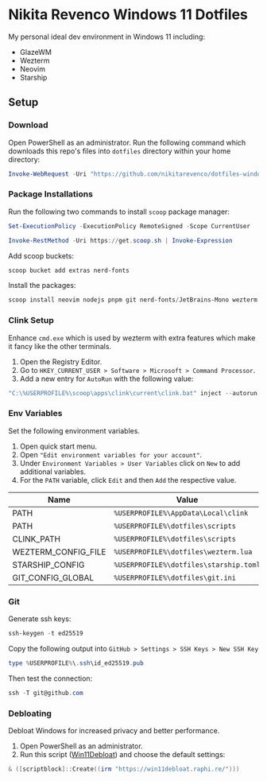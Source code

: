 # Nikita Revenco Windows 11 Dotfiles

My personal ideal dev environment in Windows 11 including:

- GlazeWM
- Wezterm
- Neovim
- Starship

## Setup

### Download

Open PowerShell as an administrator.
Run the following command which downloads this repo's files into `dotfiles` directory within your home directory:

```powershell
Invoke-WebRequest -Uri "https://github.com/nikitarevenco/dotfiles-windows/archive/refs/heads/main.zip" -OutFile "$env:USERPROFILE\dotfiles-windows.zip"; Expand-Archive -Path "$env:USERPROFILE\dotfiles-windows.zip" -DestinationPath "$env:USERPROFILE\dotfiles" -Force; Move-Item -Path "$env:USERPROFILE\dotfiles\dotfiles-windows-main\*" -Destination "$env:USERPROFILE\dotfiles" -Force; Remove-Item "$env:USERPROFILE\dotfiles\dotfiles-windows-main" -Recurse; Remove-Item "$env:USERPROFILE\dotfiles-windows.zip"
```

### Package Installations

Run the following two commands to install `scoop` package manager:

```powershell
Set-ExecutionPolicy -ExecutionPolicy RemoteSigned -Scope CurrentUser
```

```powershell
Invoke-RestMethod -Uri https://get.scoop.sh | Invoke-Expression
```

Add scoop buckets:

```powershell
scoop bucket add extras nerd-fonts
```

Install the packages:

```powershell
scoop install neovim nodejs pnpm git nerd-fonts/JetBrains-Mono wezterm glazewm whkd main/clink starship lua
```

### Clink Setup

Enhance `cmd.exe` which is used by wezterm with extra features which make it fancy like the other terminals.

1. Open the Registry Editor.
1. Go to `HKEY_CURRENT_USER > Software > Microsoft > Command Processor`.
1. Add a new entry for `AutoRun` with the following value:

```powershell
"C:\%USERPROFILE%\scoop\apps\clink\current\clink.bat" inject --autorun & "C:\%USERPROFILE%\dotfiles\cmdrc.bat"
```

### Env Variables

Set the following environment variables.

1. Open quick start menu.
1. Open `"Edit environment variables for your account"`.
1. Under `Environment Variables > User Variables` click on `New` to add additional variables.
1. For the `PATH` variable, click `Edit` and then `Add` the respective value.

| Name                | Value                                  |
| ------------------- | -------------------------------------- |
| PATH                | `%USERPROFILE%\AppData\Local\clink`    |
| PATH                | `%USERPROFILE%\dotfiles\scripts`       |
| CLINK_PATH          | `%USERPROFILE%\dotfiles\scripts`       |
| WEZTERM_CONFIG_FILE | `%USERPROFILE%\dotfiles\wezterm.lua`   |
| STARSHIP_CONFIG     | `%USERPROFILE%\dotfiles\starship.toml` |
| GIT_CONFIG_GLOBAL   | `%USERPROFILE%\dotfiles\git.ini`       |

### Git

Generate ssh keys:

```powershell
ssh-keygen -t ed25519
```

Copy the following output into `GitHub > Settings > SSH Keys > New SSH Key`

```powershell
type %USERPROFILE%\.ssh\id_ed25519.pub
```

Then test the connection:

```powershell
ssh -T git@github.com
```

### Debloating

Debloat Windows for increased privacy and better performance.

1. Open PowerShell as an administrator.
1. Run this script ([Win11Debloat](https://github.com/Raphire/Win11Debloat)) and choose the default settings:

```powershell
& ([scriptblock]::Create((irm "https://win11debloat.raphi.re/")))
```

